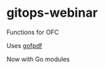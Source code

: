 # gitops-webinar

Functions for OFC

Uses [gofpdf](https://github.com/phpdave11/gofpdf)

Now with Go modules
